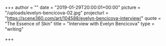 +++
author = ""
date = "2019-01-29T20:00:01+00:00"
picture = "/uploads/evelyn-bencicova-02.jpg"
projecturl = "https://scene360.com/art/104588/evelyn-bencicova-interview/"
quote = "The Essence of Skin"
title = "Interview with Evelyn Bencicova"
type = "writing"

+++
